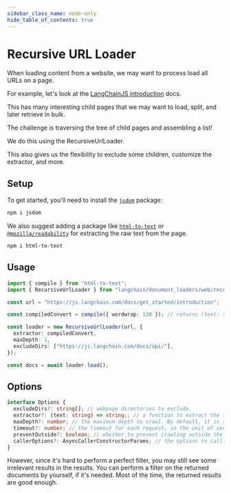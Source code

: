 ```yaml
---
sidebar_class_name: node-only
hide_table_of_contents: true
---
```


# Recursive URL Loader

When loading content from a website, we may want to process load all URLs on a page.

For example, let's look at the [LangChainJS introduction](https://js.langchain.com/docs/get_started/introduction) docs.

This has many interesting child pages that we may want to load, split, and later retrieve in bulk.

The challenge is traversing the tree of child pages and assembling a list!

We do this using the RecursiveUrlLoader.

This also gives us the flexibility to exclude some children, customize the extractor, and more.

## Setup

To get started, you'll need to install the [`jsdom`](https://www.npmjs.com/package/jsdom) package:

```bash npm2yarn
npm i jsdom
```

We also suggest adding a package like [`html-to-text`](https://www.npmjs.com/package/html-to-text) or
[`@mozilla/readability`](https://www.npmjs.com/package/@mozilla/readability) for extracting the raw text from the page.

```bash npm2yarn
npm i html-to-text
```

## Usage

```typescript
import { compile } from "html-to-text";
import { RecursiveUrlLoader } from "langchain/document_loaders/web/recursive_url";

const url = "https://js.langchain.com/docs/get_started/introduction";

const compiledConvert = compile({ wordwrap: 130 }); // returns (text: string) => string;

const loader = new RecursiveUrlLoader(url, {
  extractor: compiledConvert,
  maxDepth: 1,
  excludeDirs: ["https://js.langchain.com/docs/api/"],
});

const docs = await loader.load();
```

## Options

```typescript
interface Options {
  excludeDirs?: string[]; // webpage directories to exclude.
  extractor?: (text: string) => string;; // a function to extract the text of the document from the webpage, by default it returns the page as it is. It is recommended to use tools like html-to-text to extract the text. By default, it just returns the page as it is.
  maxDepth?: number; // the maximum depth to crawl. By default, it is set to 2. If you need to crawl the whole website, set it to a number that is large enough would simply do the job.
  timeout?: number; // the timeout for each request, in the unit of seconds. By default, it is set to 10000 (10 seconds).
  preventOutside?: boolean; // whether to prevent crawling outside the root url. By default, it is set to true.
  callerOptions?: AsyncCallerConstructorParams; // the options to call the AsyncCaller for example setting max concurrency (default is 64)
}
```

However, since it's hard to perform a perfect filter, you may still see some irrelevant results in the results. You can perform a filter on the returned documents by yourself, if it's needed. Most of the time, the returned results are good enough.
